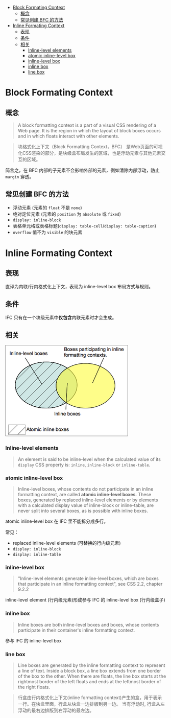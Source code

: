 
- [Block Formating Context](#block-formating-context)
  - [概念](#%E6%A6%82%E5%BF%B5)
  - [常见创建 BFC 的方法](#%E5%B8%B8%E8%A7%81%E5%88%9B%E5%BB%BA-bfc-%E7%9A%84%E6%96%B9%E6%B3%95)
- [Inline Formating Context](#inline-formating-context)
  - [表现](#%E8%A1%A8%E7%8E%B0)
  - [条件](#%E6%9D%A1%E4%BB%B6)
  - [相关](#%E7%9B%B8%E5%85%B3)
    - [Inline-level elements](#inline-level-elements)
    - [atomic inline-level box](#atomic-inline-level-box)
    - [inline-level box](#inline-level-box)
    - [inline box](#inline-box)
    - [line box](#line-box)

# Block Formating Context
## 概念
> A block formatting context is a part of a visual CSS rendering of a Web page. It is the region in which the layout of block boxes occurs and in which floats interact with other elements.

> 块格式化上下文（Block Formatting Context，BFC） 是Web页面的可视化CSS渲染的部分，是块级盒布局发生的区域，也是浮动元素与其他元素交互的区域。

简言之，在 BFC 内部的子元素不会影响外部的元素，例如清除内部浮动，防止 `margin` 穿透。

## 常见创建 BFC 的方法
- 浮动元素 (元素的 `float` 不是 `none`)
- 绝对定位元素 (元素的 `position` 为 `absolute` 或 `fixed`)
- `display: inline-block`
- 表格单元格或表格标题(`display: table-cell`/`display: table-caption`)
- `overflow` 值不为 `visible` 的块元素

# Inline Formating Context
## 表现
直译为内联/行内格式化上下文，表现为 inline-level box 布局方式与规则。
## 条件
IFC 只有在一个块级元素中**仅包含**内联元素时才会生成。
## 相关
![venn_inlines](./images/venn_inlines.png)
### Inline-level elements 
> An element is said to be inline-level when the calculated value of its `display` CSS property is: `inline`, `inline-block` or `inline-table`.
### atomic inline-level box
> Inline-level boxes, whose contents do not participate in an inline formatting context, are called **atomic inline-level boxes**. These boxes, generated by replaced inline-level elements or by elements with a calculated display value of inline-block or inline-table, are never split into several boxes, as is possible with inline boxes.

atomic inline-level box 在 IFC 里不能拆分成多行。

常见：
- replaced inline-level elements (可替换的行内级元素)
- `display: inline-block` 
- `display: inline-table`

### inline-level box
> "Inline-level elements generate inline-level boxes, which are boxes that participate in an inline formatting context", see CSS 2.2, chapter 9.2.2

inline-level element (行内级元素)形成参与 IFC 的 inline-level box (行内级盒子)

### inline box
> Inline boxes are both inline-level boxes and boxes, whose contents participate in their container's inline formatting context. 

参与 IFC 的 inline-level box

### line box
> Line boxes are generated by the inline formatting context to represent a line of text. Inside a block box, a line box extends from one border of the box to the other. When there are floats, the line box starts at the rightmost border of the left floats and ends at the leftmost border of the right floats.

> 行盒由行内格式化上下文(inline formatting context)产生的盒，用于表示一行。在块盒里面，行盒从块盒一边排版到另一边。 当有浮动时, 行盒从左浮动的最右边排版到右浮动的最左边。
